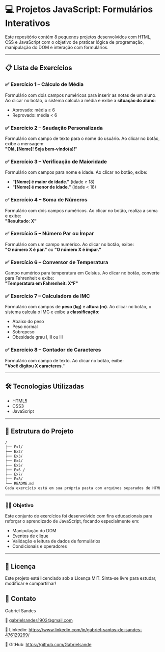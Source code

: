 # 💻 Projetos JavaScript: Formulários Interativos

Este repositório contém 8 pequenos projetos desenvolvidos com HTML, CSS e JavaScript com o objetivo de praticar lógica de programação, manipulação do DOM e interação com formulários.

---

## 📋 Lista de Exercícios

### ✅ Exercício 1 – Cálculo de Média
Formulário com dois campos numéricos para inserir as notas de um aluno. Ao clicar no botão, o sistema calcula a média e exibe a **situação do aluno**:
- Aprovado: média ≥ 6
- Reprovado: média < 6

### ✅ Exercício 2 – Saudação Personalizada
Formulário com campo de texto para o nome do usuário. Ao clicar no botão, exibe a mensagem:  
**"Olá, [Nome]! Seja bem-vindo(a)!"**

### ✅ Exercício 3 – Verificação de Maioridade
Formulário com campos para nome e idade. Ao clicar no botão, exibe:
- **"[Nome] é maior de idade."** (idade ≥ 18)  
- **"[Nome] é menor de idade."** (idade < 18)

### ✅ Exercício 4 – Soma de Números
Formulário com dois campos numéricos. Ao clicar no botão, realiza a soma e exibe:  
**"Resultado: X"**

### ✅ Exercício 5 – Número Par ou Ímpar
Formulário com um campo numérico. Ao clicar no botão, exibe:  
**"O número X é par."** ou **"O número X é ímpar."**

### ✅ Exercício 6 – Conversor de Temperatura
Campo numérico para temperatura em Celsius. Ao clicar no botão, converte para Fahrenheit e exibe:  
**"Temperatura em Fahrenheit: X°F"**

### ✅ Exercício 7 – Calculadora de IMC
Formulário com campos de **peso (kg)** e **altura (m)**. Ao clicar no botão, o sistema calcula o IMC e exibe a **classificação**:
- Abaixo do peso
- Peso normal
- Sobrepeso
- Obesidade grau I, II ou III

### ✅ Exercício 8 – Contador de Caracteres
Formulário com campo de texto. Ao clicar no botão, exibe:  
**"Você digitou X caracteres."**

---

## 🛠️ Tecnologias Utilizadas

- HTML5
- CSS3
- JavaScript 

---

## 📁 Estrutura do Projeto

```bash
/
├── Ex1/
├── Ex2/
├── Ex3/
├── Ex4/
├── Ex5/
├── Ex6 /
├── Ex7/
├── Ex8/
└── README.md
Cada exercício está em sua própria pasta com arquivos separados de HTML, JS e, se necessário, CSS.
```
---

### 👨‍🎓 Objetivo
Este conjunto de exercícios foi desenvolvido com fins educacionais para reforçar o aprendizado de JavaScript, focando especialmente em:

 - Manipulação do DOM
 - Eventos de clique
 - Validação e leitura de dados de formulários
 - Condicionais e operadores
---

## 📝 Licença
Este projeto está licenciado sob a Licença MIT.
Sinta-se livre para estudar, modificar e compartilhar!

## 📩 Contato
Gabriel Sandes

📧 gabrielsandes1903@gmail.com 

🔗 Linkedin: https://www.linkedin.com/in/gabriel-santos-de-sandes-476129299/

🔗 GitHub: https://github.com/Gabrielsande
